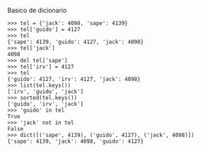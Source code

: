 Basico de dicionario

    >>> tel = {'jack': 4098, 'sape': 4139}
    >>> tel['guido'] = 4127
    >>> tel
    {'sape': 4139, 'guido': 4127, 'jack': 4098}
    >>> tel['jack']
    4098
    >>> del tel['sape']
    >>> tel['irv'] = 4127
    >>> tel
    {'guido': 4127, 'irv': 4127, 'jack': 4098}
    >>> list(tel.keys())
    ['irv', 'guido', 'jack']
    >>> sorted(tel.keys())
    ['guido', 'irv', 'jack']
    >>> 'guido' in tel
    True
    >>> 'jack' not in tel
    False
    >>> dict([('sape', 4139), ('guido', 4127), ('jack', 4098)])
    {'sape': 4139, 'jack': 4098, 'guido': 4127}
